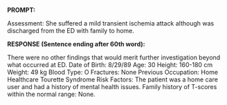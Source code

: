 **PROMPT:**

Assessment: She suffered a mild transient ischemia attack although was discharged from the ED with family to home.

**RESPONSE (Sentence ending after 60th word):**

There were no other findings that would merit further investigation beyond what occurred at ED. Date of Birth: 8/29/89  Age: 30  Height: 160-180 cm  Weight: 49 kg  Blood Type: O  Fractures: None  Previous Occupation: Home Healthcare  Tourette Syndrome  Risk Factors:  The patient was a home care user and had a history of mental health issues. Family history of T-scores within the normal range: None. 